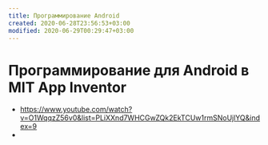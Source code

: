 ```yaml
---
title: Программирование Android
created: 2020-06-28T23:56:53+03:00
modified: 2020-06-29T00:29:47+03:00
---
```


# Программирование для Android в MIT App Inventor

* https://www.youtube.com/watch?v=O1WqqzZ56v0&list=PLiXXnd7WHCGwZQk2EkTCUw1rmSNoUjlYQ&index=9
*
